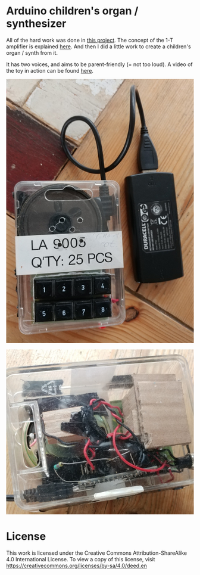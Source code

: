 # Arduino children's organ / synthesizer

All of the hard work was done in [this project](https://create.arduino.cc/projecthub/michalin70/arduino-as-waveform-synthesizer-for-music-2aa48f). The concept of the 1-T amplifier is explained [here](https://github.com/earlephilhower/ESP8266Audio). And then I did a little work to create a children's organ / synth from it.

It has two voices, and aims to be parent-friendly (= not too loud). A video of the toy in action can be found [here](https://player.vimeo.com/video/697678995).

![](pictures/organ.jpg)

![](pictures/amplifier.jpg)


# License
This work is licensed under the Creative Commons Attribution-ShareAlike 4.0 International License.
To view a copy of this license, visit https://creativecommons.org/licenses/by-sa/4.0/deed.en